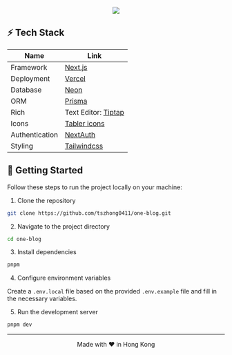 <p align="center">
  <img src="https://honghong.me/images/projects/one-blog/cover.png">
</p>

## ⚡️ Tech Stack

| Name           | Link                                      |
| -------------- | ----------------------------------------- |
| Framework      | [Next.js](https://nextjs.org/)            |
| Deployment     | [Vercel](https://vercel.com)              |
| Database       | [Neon](https://neon.tech)                 |
| ORM            | [Prisma](https://www.prisma.io)           |
| Rich           | Text Editor: [Tiptap](https://tiptap.dev) |
| Icons          | [Tabler icons](https://tabler-icons.io/)  |
| Authentication | [NextAuth](https://next-auth.js.org)      |
| Styling        | [Tailwindcss](https://tailwindcss.com)    |

## 👋 Getting Started

Follow these steps to run the project locally on your machine:

1. Clone the repository

```bash
git clone https://github.com/tszhong0411/one-blog.git
```

2. Navigate to the project directory

```bash
cd one-blog
```

3. Install dependencies

```bash
pnpm
```

4. Configure environment variables

Create a `.env.local` file based on the provided `.env.example` file and fill in the necessary variables.

5. Run the development server

```bash
pnpm dev
```

<hr>
<p align="center">
Made with ❤️ in Hong Kong
</p>
